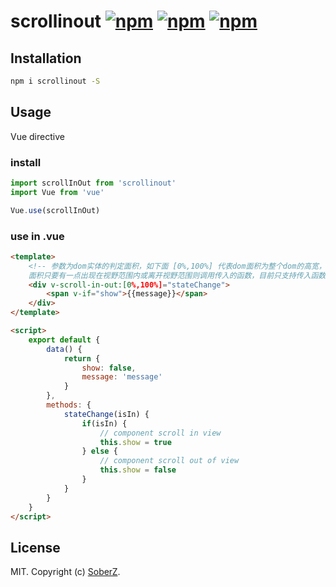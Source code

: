 # scrollinout [![npm](https://img.shields.io/npm/v/scrollinout.svg)](https://www.npmjs.com/package/scrollinout) [![npm](https://img.shields.io/npm/dm/scrollinout.svg)](https://www.npmjs.com/package/scrollinout) [![npm](https://img.shields.io/npm/l/scrollinout.svg)](LICENSE)

## Installation

```bash
npm i scrollinout -S
```

## Usage

Vue directive

### install

```js
import scrollInOut from 'scrollinout'
import Vue from 'vue'

Vue.use(scrollInOut)
```

### use in .vue

```html
<template>
    <!-- 参数为dom实体的判定面积，如下面 [0%,100%] 代表dom面积为整个dom的高宽，
    面积只要有一点出现在视野范围内或离开视野范围则调用传入的函数，目前只支持传入函数。 -->
    <div v-scroll-in-out:[0%,100%]="stateChange">
        <span v-if="show">{{message}}</span>
    </div>
</template>

<script>
    export default {
        data() {
            return {
                show: false,
                message: 'message'
            }
        },
        methods: {
            stateChange(isIn) {
                if(isIn) {
                    // component scroll in view
                    this.show = true
                } else {
                    // component scroll out of view
                    this.show = false
                }
            }
        }
    }
</script>
```

## License

MIT. Copyright (c) [SoberZ](https://www.soberz.cn).